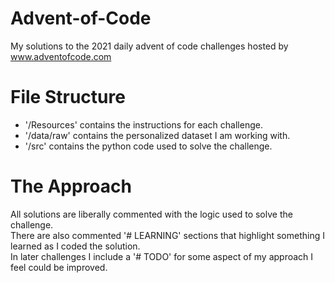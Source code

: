 # Advent-of-Code
My solutions to the 2021 daily advent of code challenges hosted by www.adventofcode.com

# File Structure
- '/Resources' contains the instructions for each challenge. 
- '/data/raw' contains the personalized dataset I am working with. 
- '/src' contains the python code used to solve the challenge. 

# The Approach
All solutions are liberally commented with the logic used to solve the challenge.  
There are also commented '# LEARNING' sections that highlight something I learned as I coded the solution.  
In later challenges I include a '# TODO' for some aspect of my approach I feel could be improved.  
